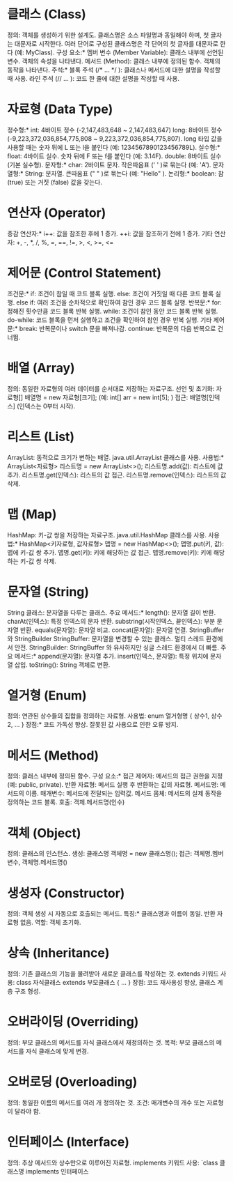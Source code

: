 # 클래스 (Class)
정의: 객체를 생성하기 위한 설계도. 클래스명은 소스 파일명과 동일해야 하며, 첫 글자는 대문자로 시작한다. 여러 단어로 구성된 클래스명은 각 단어의 첫 글자를 대문자로 한다 (예: MyClass).
구성 요소:*
멤버 변수 (Member Variable): 클래스 내부에 선언된 변수. 객체의 속성을 나타낸다.
메서드 (Method): 클래스 내부에 정의된 함수. 객체의 동작을 나타낸다.
주석:*
블록 주석 (/* ... */ ): 클래스나 메서드에 대한 설명을 작성할 때 사용.
라인 주석 (// ... ): 코드 한 줄에 대한 설명을 작성할 때 사용.

# 자료형 (Data Type)
정수형:*
int: 4바이트 정수 (-2,147,483,648 ~ 2,147,483,647)
long: 8바이트 정수 (-9,223,372,036,854,775,808 ~ 9,223,372,036,854,775,807). long 타입 값을 사용할 때는 숫자 뒤에 L 또는 l을 붙인다 (예: 1234567890123456789L).
실수형:*
float: 4바이트 실수. 숫자 뒤에 F 또는 f를 붙인다 (예: 3.14F).
double: 8바이트 실수 (기본 실수형).
문자형:*
char: 2바이트 문자. 작은따옴표 (' ' )로 묶는다 (예: 'A').
문자열형:*
String: 문자열. 큰따옴표 (" " )로 묶는다 (예: "Hello" ).
논리형:*
boolean: 참 (true) 또는 거짓 (false) 값을 갖는다.

# 연산자 (Operator)
증감 연산자:*
i++: 값을 참조한 후에 1 증가.
++i: 값을 참조하기 전에 1 증가.
기타 연산자: +, -, *, /, %, =, ==, !=, >, <, >=, <=

# 제어문 (Control Statement)
조건문:*
if: 조건이 참일 때 코드 블록 실행.
else: 조건이 거짓일 때 다른 코드 블록 실행.
else if: 여러 조건을 순차적으로 확인하여 참인 경우 코드 블록 실행.
반복문:*
for: 정해진 횟수만큼 코드 블록 반복 실행.
while: 조건이 참인 동안 코드 블록 반복 실행.
do-while: 코드 블록을 먼저 실행하고 조건을 확인하여 참인 경우 반복 실행.
기타 제어문:*
break: 반복문이나 switch 문을 빠져나감.
continue: 반복문의 다음 반복으로 건너뜀.

# 배열 (Array)
정의: 동일한 자료형의 여러 데이터를 순서대로 저장하는 자료구조.
선언 및 초기화: 자료형[] 배열명 = new 자료형[크기]; (예: int[] arr = new int[5]; )
접근: 배열명[인덱스] (인덱스는 0부터 시작).

# 리스트 (List)
ArrayList: 동적으로 크기가 변하는 배열. java.util.ArrayList 클래스를 사용.
사용법:*
ArrayList<자료형> 리스트명 = new ArrayList<>();
리스트명.add(값): 리스트에 값 추가.
리스트명.get(인덱스): 리스트의 값 접근.
리스트명.remove(인덱스): 리스트의 값 삭제.

# 맵 (Map)
HashMap: 키-값 쌍을 저장하는 자료구조. java.util.HashMap 클래스를 사용.
사용법:*
HashMap<키자료형, 값자료형> 맵명 = new HashMap<>();
맵명.put(키, 값): 맵에 키-값 쌍 추가.
맵명.get(키): 키에 해당하는 값 접근.
맵명.remove(키): 키에 해당하는 키-값 쌍 삭제.

# 문자열 (String)
String 클래스: 문자열을 다루는 클래스.
주요 메서드:*
length(): 문자열 길이 반환.
charAt(인덱스): 특정 인덱스의 문자 반환.
substring(시작인덱스, 끝인덱스): 부분 문자열 반환.
equals(문자열): 문자열 비교.
concat(문자열): 문자열 연결.
StringBuffer 와 StringBuilder
StringBuffer: 문자열을 변경할 수 있는 클래스. 멀티 스레드 환경에서 안전.
StringBuilder: StringBuffer 와 유사하지만 싱글 스레드 환경에서 더 빠름.
주요 메서드:*
append(문자열): 문자열 추가.
insert(인덱스, 문자열): 특정 위치에 문자열 삽입.
toString(): String 객체로 변환.

# 열거형 (Enum)
정의: 연관된 상수들의 집합을 정의하는 자료형.
사용법: enum 열거형명 { 상수1, 상수2, ... }
장점:*
코드 가독성 향상.
잘못된 값 사용으로 인한 오류 방지.

# 메서드 (Method)
정의: 클래스 내부에 정의된 함수.
구성 요소:*
접근 제어자: 메서드의 접근 권한을 지정 (예: public, private).
반환 자료형: 메서드 실행 후 반환하는 값의 자료형.
메서드명: 메서드의 이름.
매개변수: 메서드에 전달되는 입력값.
메서드 몸체: 메서드의 실제 동작을 정의하는 코드 블록.
호출: 객체.메서드명(인수)

# 객체 (Object)
정의: 클래스의 인스턴스.
생성: 클래스명 객체명 = new 클래스명();
접근: 객체명.멤버변수, 객체명.메서드명()

# 생성자 (Constructor)
정의: 객체 생성 시 자동으로 호출되는 메서드.
특징:*
클래스명과 이름이 동일.
반환 자료형 없음.
역할: 객체 초기화.

# 상속 (Inheritance)
정의: 기존 클래스의 기능을 물려받아 새로운 클래스를 작성하는 것.
extends 키워드 사용: class 자식클래스 extends 부모클래스 { ... }
장점: 코드 재사용성 향상, 클래스 계층 구조 형성.

# 오버라이딩 (Overriding)
정의: 부모 클래스의 메서드를 자식 클래스에서 재정의하는 것.
목적: 부모 클래스의 메서드를 자식 클래스에 맞게 변경.

# 오버로딩 (Overloading)
정의: 동일한 이름의 메서드를 여러 개 정의하는 것.
조건: 매개변수의 개수 또는 자료형이 달라야 함.

# 인터페이스 (Interface)
정의: 추상 메서드와 상수만으로 이루어진 자료형.
implements 키워드 사용: `class 클래스명 implements 인터페이스
